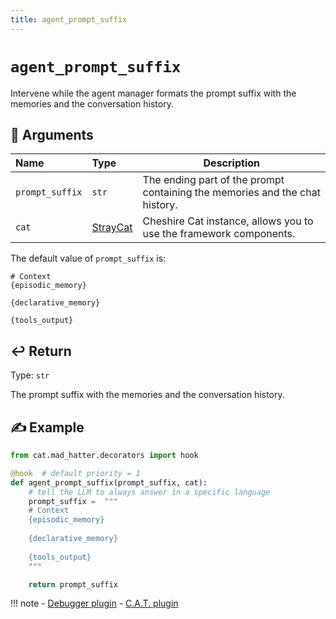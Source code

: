 ```yaml
---
title: agent_prompt_suffix
---
```


# `agent_prompt_suffix`

Intervene while the agent manager formats the prompt suffix with the memories and the conversation history.

## &#128196; Arguments 

| Name            | Type                                                                    | Description                                                                 |
|:----------------|:------------------------------------------------------------------------|-----------------------------------------------------------------------------|
| `prompt_suffix` | `str`                                                                   | The ending part of the prompt containing the memories and the chat history. |
| `cat`           | [StrayCat](../../../framework/cat-components/cheshire_cat/stray_cat.md) | Cheshire Cat instance, allows you to use the framework components.          |

The default value of `prompt_suffix` is:
```
# Context
{episodic_memory}

{declarative_memory}

{tools_output}
```

## &#x21A9;&#xFE0F; Return

Type: `str`

The prompt suffix with the memories and the conversation history.

## &#9997; Example

```python
from cat.mad_hatter.decorators import hook

@hook  # default priority = 1
def agent_prompt_suffix(prompt_suffix, cat):
    # tell the LLM to always answer in a specific language
    prompt_suffix =  """
    # Context
    {episodic_memory}
    
    {declarative_memory}
    
    {tools_output}
    """

    return prompt_suffix
```

!!! note
    - [Debugger plugin](https://github.com/sambarza/cc-vscode-debugpy)
    - [C.A.T. plugin](https://github.com/Furrmidable-Crew/cat_advanced_tools)
